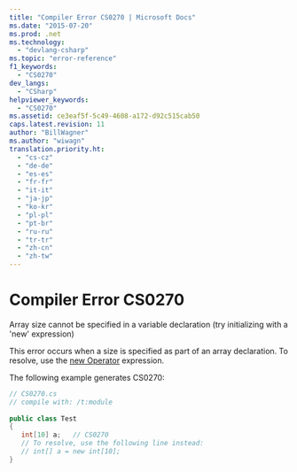 ```yaml
---
title: "Compiler Error CS0270 | Microsoft Docs"
ms.date: "2015-07-20"
ms.prod: .net
ms.technology: 
  - "devlang-csharp"
ms.topic: "error-reference"
f1_keywords: 
  - "CS0270"
dev_langs: 
  - "CSharp"
helpviewer_keywords: 
  - "CS0270"
ms.assetid: ce3eaf5f-5c49-4608-a172-d92c515cab50
caps.latest.revision: 11
author: "BillWagner"
ms.author: "wiwagn"
translation.priority.ht: 
  - "cs-cz"
  - "de-de"
  - "es-es"
  - "fr-fr"
  - "it-it"
  - "ja-jp"
  - "ko-kr"
  - "pl-pl"
  - "pt-br"
  - "ru-ru"
  - "tr-tr"
  - "zh-cn"
  - "zh-tw"
---
```

# Compiler Error CS0270
Array size cannot be specified in a variable declaration (try initializing with a 'new' expression)  
  
 This error occurs when a size is specified as part of an array declaration. To resolve, use the [new Operator](../../../csharp/language-reference/keywords/new-operator.md) expression.  
  
 The following example generates CS0270:  
  
```csharp  
// CS0270.cs  
// compile with: /t:module  
  
public class Test  
{  
   int[10] a;   // CS0270  
   // To resolve, use the following line instead:  
   // int[] a = new int[10];  
}  
```